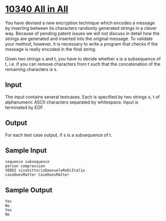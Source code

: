# [10340 All in All](https://onlinejudge.org/index.php?option=com_onlinejudge&Itemid=8&category=24&page=show_problem&problem=1281)
You have devised a new encryption technique which encodes a message by inserting between its characters randomly generated strings in a clever way. Because of pending patent issues we will not discuss in
detail how the strings are generated and inserted into the original message. To validate your method,
however, it is necessary to write a program that checks if the message is really encoded in the final
string.

Given two strings s and t, you have to decide whether s is a subsequence of t, i.e. if you can remove
characters from t such that the concatenation of the remaining characters is s.
## Input
The input contains several testcases. Each is specified by two strings s, t of alphanumeric ASCII
characters separated by whitespace. Input is terminated by EOF.
## Output
For each test case output, if s is a subsequence of t.
## Sample Input
```
sequence subsequence
person compression
VERDI vivaVittorioEmanueleReDiItalia
caseDoesMatter CaseDoesMatter
```
## Sample Output
```
Yes
No
Yes
No
```